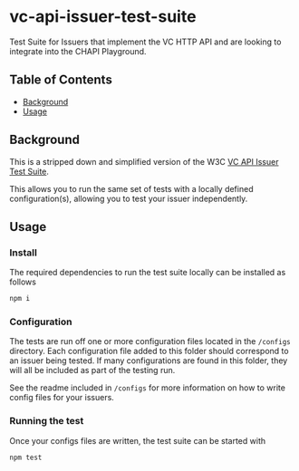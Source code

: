 # vc-api-issuer-test-suite
Test Suite for Issuers that implement the VC HTTP API and are looking to integrate into the CHAPI Playground.

## Table of Contents

- [Background](#background)
- [Usage](#usage)


## Background

This is a stripped down and simplified version of the W3C [VC API Issuer Test Suite](https://github.com/w3c-ccg/vc-api-issuer-test-suite).
 
 This allows you to run the same set of tests with a locally defined configuration(s), allowing you to test your issuer independently.

## Usage
### Install
The required dependencies to run the test suite locally can be installed as follows

```js
npm i
```
### Configuration
The tests are run off one or more configuration files located in the `/configs` directory. Each configuration file added to this folder should correspond to an issuer being tested. If many configurations are found in this folder, they will all be included as part of the testing run.

See the readme included in `/configs` for more information on how to write config files for your issuers.

### Running the test
Once your configs files are written, the test suite can be started with
```
npm test
```

